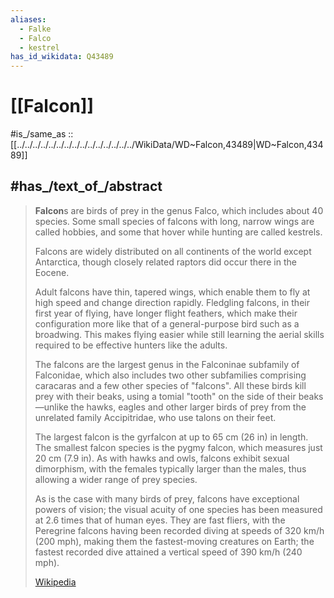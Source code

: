 ```yaml
---
aliases:
  - Falke
  - Falco
  - kestrel
has_id_wikidata: Q43489
---
```


# [[Falcon]] 

#is_/same_as :: [[../../../../../../../../../../../../../../../WikiData/WD~Falcon,43489|WD~Falcon,43489]] 

## #has_/text_of_/abstract 

> **Falcon**s are birds of prey in the genus Falco, which includes about 40 species. 
> Some small species of falcons with long, narrow wings are called hobbies, 
> and some that hover while hunting are called kestrels. 
> 
> Falcons are widely distributed on all continents of the world except Antarctica, 
> though closely related raptors did occur there in the Eocene.
>
> Adult falcons have thin, tapered wings, 
> which enable them to fly at high speed and change direction rapidly. 
> Fledgling falcons, in their first year of flying, have longer flight feathers, 
> which make their configuration more like that of a general-purpose bird such as a broadwing. 
> This makes flying easier while still learning the aerial skills required to be effective hunters like the adults.
>
> The falcons are the largest genus in the Falconinae subfamily of Falconidae, 
> which also includes two other subfamilies comprising caracaras and a few other species of "falcons". All these birds kill prey with their beaks, using a tomial "tooth" on the side of their beaks—unlike the hawks, eagles and other larger birds of prey from the unrelated family Accipitridae, who use talons on their feet.
>
> The largest falcon is the gyrfalcon at up to 65 cm (26 in) in length.  The smallest falcon species is the pygmy falcon, which measures just 20 cm (7.9 in).  As with hawks and owls, falcons exhibit sexual dimorphism, with the females typically larger than the males, thus allowing a wider range of prey species.
>
> As is the case with many birds of prey, falcons have exceptional powers of vision; the visual acuity of one species has been measured at 2.6 times that of human eyes. They are fast fliers, with the Peregrine falcons having been recorded diving at speeds of 320 km/h (200 mph), making them the fastest-moving creatures on Earth; the fastest recorded dive attained a vertical speed of 390 km/h (240 mph).
>
> [Wikipedia](https://en.wikipedia.org/wiki/Falcon) 

